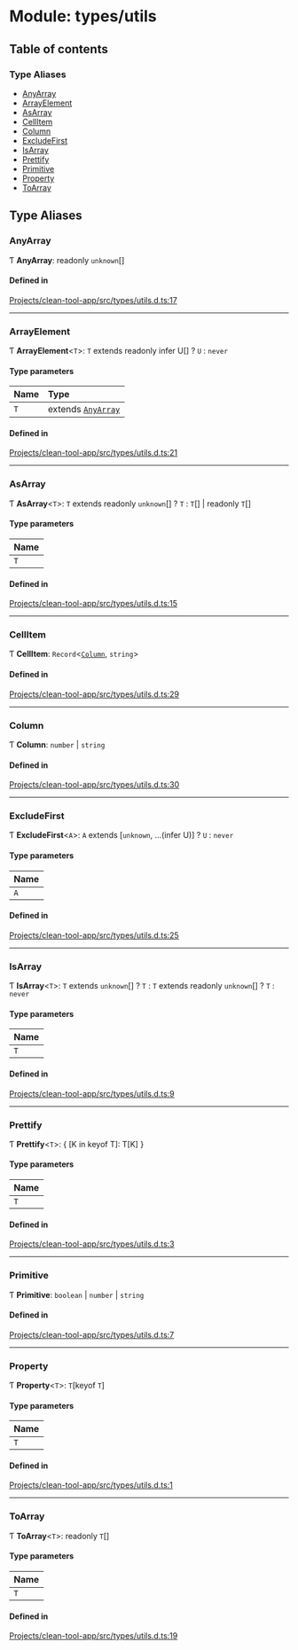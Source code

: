 # Module: types/utils

## Table of contents

### Type Aliases

- [AnyArray](../wiki/types.utils#anyarray)
- [ArrayElement](../wiki/types.utils#arrayelement)
- [AsArray](../wiki/types.utils#asarray)
- [CellItem](../wiki/types.utils#cellitem)
- [Column](../wiki/types.utils#column)
- [ExcludeFirst](../wiki/types.utils#excludefirst)
- [IsArray](../wiki/types.utils#isarray)
- [Prettify](../wiki/types.utils#prettify)
- [Primitive](../wiki/types.utils#primitive)
- [Property](../wiki/types.utils#property)
- [ToArray](../wiki/types.utils#toarray)

## Type Aliases

### AnyArray

Ƭ **AnyArray**: readonly `unknown`[]

#### Defined in

[Projects/clean-tool-app/src/types/utils.d.ts:17](https://github.com/yuckyh/clean-tool-app/blob/e8c585b/src/types/utils.d.ts#L17)

___

### ArrayElement

Ƭ **ArrayElement**<`T`\>: `T` extends readonly infer U[] ? `U` : `never`

#### Type parameters

| Name | Type |
| :------ | :------ |
| `T` | extends [`AnyArray`](../wiki/types.utils#anyarray) |

#### Defined in

[Projects/clean-tool-app/src/types/utils.d.ts:21](https://github.com/yuckyh/clean-tool-app/blob/e8c585b/src/types/utils.d.ts#L21)

___

### AsArray

Ƭ **AsArray**<`T`\>: `T` extends readonly `unknown`[] ? `T` : `T`[] \| readonly `T`[]

#### Type parameters

| Name |
| :------ |
| `T` |

#### Defined in

[Projects/clean-tool-app/src/types/utils.d.ts:15](https://github.com/yuckyh/clean-tool-app/blob/e8c585b/src/types/utils.d.ts#L15)

___

### CellItem

Ƭ **CellItem**: `Record`<[`Column`](../wiki/types.utils#column), `string`\>

#### Defined in

[Projects/clean-tool-app/src/types/utils.d.ts:29](https://github.com/yuckyh/clean-tool-app/blob/e8c585b/src/types/utils.d.ts#L29)

___

### Column

Ƭ **Column**: `number` \| `string`

#### Defined in

[Projects/clean-tool-app/src/types/utils.d.ts:30](https://github.com/yuckyh/clean-tool-app/blob/e8c585b/src/types/utils.d.ts#L30)

___

### ExcludeFirst

Ƭ **ExcludeFirst**<`A`\>: `A` extends [`unknown`, ...(infer U)] ? `U` : `never`

#### Type parameters

| Name |
| :------ |
| `A` |

#### Defined in

[Projects/clean-tool-app/src/types/utils.d.ts:25](https://github.com/yuckyh/clean-tool-app/blob/e8c585b/src/types/utils.d.ts#L25)

___

### IsArray

Ƭ **IsArray**<`T`\>: `T` extends `unknown`[] ? `T` : `T` extends readonly `unknown`[] ? `T` : `never`

#### Type parameters

| Name |
| :------ |
| `T` |

#### Defined in

[Projects/clean-tool-app/src/types/utils.d.ts:9](https://github.com/yuckyh/clean-tool-app/blob/e8c585b/src/types/utils.d.ts#L9)

___

### Prettify

Ƭ **Prettify**<`T`\>: { [K in keyof T]: T[K] }

#### Type parameters

| Name |
| :------ |
| `T` |

#### Defined in

[Projects/clean-tool-app/src/types/utils.d.ts:3](https://github.com/yuckyh/clean-tool-app/blob/e8c585b/src/types/utils.d.ts#L3)

___

### Primitive

Ƭ **Primitive**: `boolean` \| `number` \| `string`

#### Defined in

[Projects/clean-tool-app/src/types/utils.d.ts:7](https://github.com/yuckyh/clean-tool-app/blob/e8c585b/src/types/utils.d.ts#L7)

___

### Property

Ƭ **Property**<`T`\>: `T`[keyof `T`]

#### Type parameters

| Name |
| :------ |
| `T` |

#### Defined in

[Projects/clean-tool-app/src/types/utils.d.ts:1](https://github.com/yuckyh/clean-tool-app/blob/e8c585b/src/types/utils.d.ts#L1)

___

### ToArray

Ƭ **ToArray**<`T`\>: readonly `T`[]

#### Type parameters

| Name |
| :------ |
| `T` |

#### Defined in

[Projects/clean-tool-app/src/types/utils.d.ts:19](https://github.com/yuckyh/clean-tool-app/blob/e8c585b/src/types/utils.d.ts#L19)
